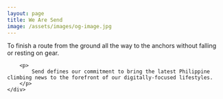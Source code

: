 ```yaml
---
layout: page
title: We Are Send
image: /assets/images/og-image.jpg
---
```


<div id="about">
	<div class="content">
		<p>
			To finish a route from the ground all the way to the anchors without falling or resting on gear.
		</p>

		<p>
			Send defines our commitment to bring the latest Philippine climbing news to the forefront of our digitally-focused lifestyles.
		</p>
	</div>
</div>
